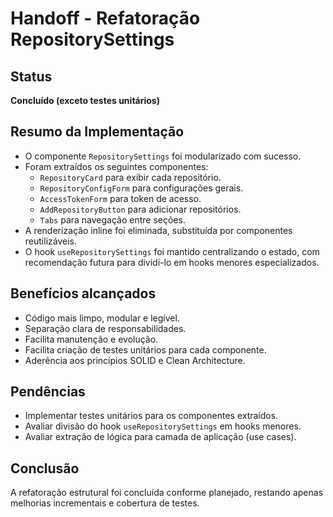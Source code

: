 # Handoff - Refatoração RepositorySettings

## Status

**Concluído (exceto testes unitários)**

## Resumo da Implementação

- O componente `RepositorySettings` foi modularizado com sucesso.
- Foram extraídos os seguintes componentes:
  - `RepositoryCard` para exibir cada repositório.
  - `RepositoryConfigForm` para configurações gerais.
  - `AccessTokenForm` para token de acesso.
  - `AddRepositoryButton` para adicionar repositórios.
  - `Tabs` para navegação entre seções.
- A renderização inline foi eliminada, substituída por componentes reutilizáveis.
- O hook `useRepositorySettings` foi mantido centralizando o estado, com recomendação futura para dividi-lo em hooks menores especializados.

## Benefícios alcançados

- Código mais limpo, modular e legível.
- Separação clara de responsabilidades.
- Facilita manutenção e evolução.
- Facilita criação de testes unitários para cada componente.
- Aderência aos princípios SOLID e Clean Architecture.

## Pendências

- Implementar testes unitários para os componentes extraídos.
- Avaliar divisão do hook `useRepositorySettings` em hooks menores.
- Avaliar extração de lógica para camada de aplicação (use cases).

## Conclusão

A refatoração estrutural foi concluída conforme planejado, restando apenas melhorias incrementais e cobertura de testes.